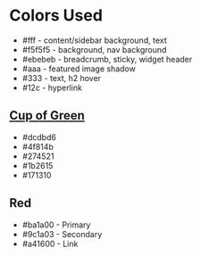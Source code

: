 Colors Used
===========

* #fff - content/sidebar background, text
* #f5f5f5 - background, nav background
* #ebebeb - breadcrumb, sticky, widget header
* #aaa - featured image shadow
* #333 - text, h2 hover
* #12c - hyperlink

[Cup of Green](http://www.studiopress.com/palettes/cup-of-green "Cup of Green")
-------------------------------------------------------------------------------
* #dcdbd6
* #4f814b
* #274521
* #1b2615
* #171310

Red
---
* #ba1a00 - Primary
* #9c1a03 - Secondary
* #a41600 - Link
